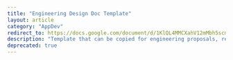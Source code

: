 ```yaml
---
title: "Engineering Design Doc Template"
layout: article
category: "AppDev"
redirect_to: https://docs.google.com/document/d/1KlQL4MMCXahV12mMbh5scmXLl6adjv_0fcFzQ8si7qc/edit#
description: "Template that can be copied for engineering proposals, replaced in favor of [RFCs](/articles/product-artifacts.html#rfcs)"
deprecated: true
---
```

